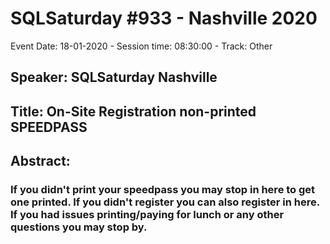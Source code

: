# SQLSaturday #933 - Nashville 2020
Event Date: 18-01-2020 - Session time: 08:30:00 - Track: Other
## Speaker: SQLSaturday Nashville
## Title: On-Site Registration  non-printed SPEEDPASS
## Abstract:
### If you didn't print your speedpass you may stop in here to get one printed.  If you didn't register you can also register in here.  If you had issues printing/paying for lunch or any other questions you may stop by.
